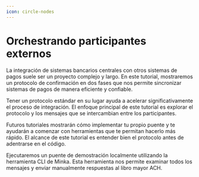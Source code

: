 ```yaml
---
icon: circle-nodes
---
```


# Orchestrando participantes externos

La integración de sistemas bancarios centrales con otros sistemas de pagos suele ser un proyecto complejo y largo. En este tutorial, mostraremos un protocolo de confirmación en dos fases que nos permite sincronizar sistemas de pagos de manera eficiente y confiable.

Tener un protocolo estándar en su lugar ayuda a acelerar significativamente el proceso de integración. El enfoque principal de este tutorial es explorar el protocolo y los mensajes que se intercambian entre los participantes.

Futuros tutoriales mostrarán cómo implementar tu propio puente y te ayudarán a comenzar con herramientas que te permitan hacerlo más rápido. El alcance de este tutorial es entender bien el protocolo antes de adentrarse en el código.

Ejecutaremos un puente de demostración localmente utilizando la herramienta CLI de Minka. Esta herramienta nos permite examinar todos los mensajes y enviar manualmente respuestas al libro mayor ACH.

